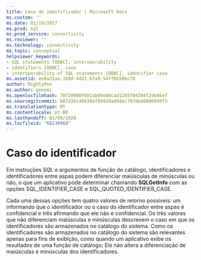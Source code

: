 ```yaml
---
title: Caso de identificador | Microsoft Docs
ms.custom: ''
ms.date: 01/19/2017
ms.prod: sql
ms.prod_service: connectivity
ms.reviewer: ''
ms.technology: connectivity
ms.topic: conceptual
helpviewer_keywords:
- SQL statements [ODBC], interoperability
- identifiers [ODBC], case
- interoperability of SQL statements [ODBC], identifier case
ms.assetid: ee8a31aa-389d-4dd1-bfa9-547f6b50bc70
author: MightyPen
ms.author: genemi
ms.openlocfilehash: 70728908f081ab89e08cad1265f04394f29b66ef
ms.sourcegitcommit: b87d36c46b39af8b929ad94ec707dee8800950f5
ms.translationtype: MT
ms.contentlocale: pt-BR
ms.lasthandoff: 02/08/2020
ms.locfileid: "68138968"
---
```

# <a name="identifier-case"></a>Caso do identificador
Em instruções SQL e argumentos de função de catálogo, identificadores e identificadores entre aspas podem diferenciar maiúsculas de minúsculas ou não, o que um aplicativo pode determinar chamando **SQLGetInfo** com as opções SQL_IDENTIFIER_CASE e SQL_QUOTED_IDENTIFIER_CASE.  
  
 Cada uma dessas opções tem quatro valores de retorno possíveis: um informando que o identificador ou o caso do identificador entre aspas é confidencial e três afirmando que ele não é confidencial. Os três valores que não diferenciam maiúsculas e minúsculas descrevem o caso em que os identificadores são armazenados no catálogo do sistema. Como os identificadores são armazenados no catálogo do sistema são relevantes apenas para fins de exibição, como quando um aplicativo exibe os resultados de uma função de catálogo; Ele não altera a diferenciação de maiúsculas e minúsculas dos identificadores.
